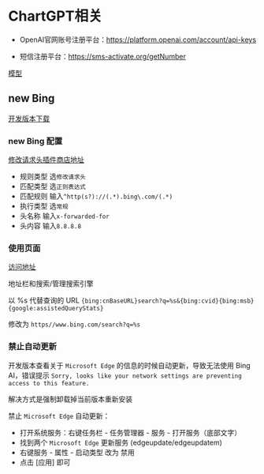 # ChartGPT相关

- OpenAI官网账号注册平台：<https://platform.openai.com/account/api-keys>

- 短信注册平台：<https://sms-activate.org/getNumber>

[模型](https://platform.openai.com/docs/models)

## new Bing

[开发版本下载](https://www.microsoftedgeinsider.com/zh-cn/download)

### new Bing 配置

[修改请求头插件商店地址](https://microsoftedge.microsoft.com/addons/detail/header-editor/afopnekiinpekooejpchnkgfffaeceko)

- 规则类型  选`修改请求头`
- 匹配类型  选`正则表达式`
- 匹配规则 输入`^http(s?)://(.*).bing\.com/(.*)`
- 执行类型  选`常规`
- 头名称  输入`x-forwarded-for`
- 头内容  输入`8.8.8.8`

### 使用页面

[访问地址](https://www.bing.com/search?q=Bing+AI&showconv=1&FORM=hpcodx)

地址栏和搜索/管理搜索引擎

以 %s 代替查询的 URL `{bing:cnBaseURL}search?q=%s&{bing:cvid}{bing:msb}{google:assistedQueryStats}`

修改为 `https//www.bing.com/search?q=%s`

### 禁止自动更新

开发版本查看关于 `Microsoft Edge` 的信息的时候自动更新，导致无法使用 Bing AI，错误提示 `Sorry, looks like your network settings are preventing access to this feature.`

解决方式是强制卸载掉当前版本重新安装

禁止 `Microsoft Edge` 自动更新：

- 打开系统服务：右键任务栏 - 任务管理器 - 服务 - 打开服务（底部文字）
- 找到两个 `Microsoft Edge` 更新服务 (edgeupdate/edgeupdatem)
- 右键服务 - 属性 - 启动类型 改为 禁用
- 点击 [应用] 即可
